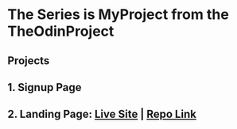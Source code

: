 # The Series is MyProject from the TheOdinProject

## Projects
## 1. Signup Page
## 2. Landing Page: [Live Site](https://cjpanda.github.io/landingpage/) | [Repo Link](https://github.com/cjpanda/landingpage)


